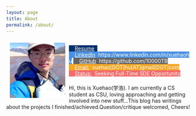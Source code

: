 ```yaml
---
layout: page
title: About
permalink: /about/
---
```

<img src="/images/selfie.jpg" style="width: 150px;position: relative;float: left;margin: 10px;">
<p style="position: relative;"><br/>
	<span style="width:80px;height:30px;background-color:rgba(0,49,107,1);color:white;">&nbsp;&nbsp;&nbsp;&nbsp;<a style="color:white;" href="/files/david-hu-resume.pdf">Resume</a>&nbsp;&nbsp;</span>
	<span style="width:80px;height:30px;background-color:rgba(74,144,226,1);color:white;">&nbsp;&nbsp;&nbsp;&nbsp;<a style="color:white;" href="https://www.linkedin.com/in/xuehaohu">LinkedIn</a>&nbsp;&nbsp;https://www.linkedin.com/in/xuehaohu</span>
	<span style="width:80px;height:30px;background-color:rgba(0,0,0,0.6);color:white;">&nbsp;&nbsp;&nbsp;&nbsp;<a style="color:white;" href="https://github.com/10000TB">GitHub</a>&nbsp;&nbsp;https://github.com/10000TB</span>
	<span style="width:80px;height:30px;background-color:rgba(245,166,35,1);color:white;">&nbsp;&nbsp;&nbsp;&nbsp;<a style="color:white;" href="mailto:xuehao.hu@gmail.com?Subject=Hello%20again">Email:</a>&nbsp;&nbsp;xuehao[DOT]hu[AT]gmail[DOT]com</span><br/>
	<span style="width:300px;height:30px;background-color:rgba(238,11,11,0.6);color:white;">&nbsp;&nbsp;&nbsp;&nbsp;<a style="color:white;" href="">Status:</a>&nbsp;&nbsp;Seeking Full-Time SDE Opportunity</span>
</p>
<p style="margin-top: 15px;position: relative;padding-top: 5px;">Hi, this is Xuehao(学浩). I am currently a CS student as CSU, loving approaching and getting involved into new stuff...This blog has writings about the projects 
I finished/achieved.Question/critique welcomed, Cheers!
</p>